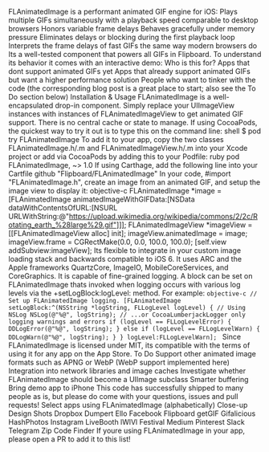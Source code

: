 FLAnimatedImage is a performant animated GIF engine for iOS: Plays multiple GIFs simultaneously with a playback speed comparable to desktop browsers Honors variable frame delays Behaves gracefully under memory pressure Eliminates delays or blocking during the first playback loop Interprets the frame delays of fast GIFs the same way modern browsers do Its a well-tested component that powers all GIFs in Flipboard. To understand its behavior it comes with an interactive demo: Who is this for? Apps that dont support animated GIFs yet Apps that already support animated GIFs but want a higher performance solution People who want to tinker with the code (the corresponding blog post is a great place to start; also see the To Do section below) Installation & Usage FLAnimatedImage is a well-encapsulated drop-in component. Simply replace your UIImageView instances with instances of FLAnimatedImageView to get animated GIF support. There is no central cache or state to manage. If using CocoaPods, the quickest way to try it out is to type this on the command line: shell $ pod try FLAnimatedImage To add it to your app, copy the two classes FLAnimatedImage.h/.m and FLAnimatedImageView.h/.m into your Xcode project or add via CocoaPods by adding this to your Podfile: ruby pod FLAnimatedImage, ~> 1.0 If using Carthage, add the following line into your Cartfile github "Flipboard/FLAnimatedImage" In your code, #import "FLAnimatedImage.h", create an image from an animated GIF, and setup the image view to display it: objective-c FLAnimatedImage *image = [FLAnimatedImage animatedImageWithGIFData:[NSData dataWithContentsOfURL:[NSURL URLWithString:@"https://upload.wikimedia.org/wikipedia/commons/2/2c/Rotating_earth_%28large%29.gif"]]]; FLAnimatedImageView *imageView = [[FLAnimatedImageView alloc] init]; imageView.animatedImage = image; imageView.frame = CGRectMake(0.0, 0.0, 100.0, 100.0); [self.view addSubview:imageView]; Its flexible to integrate in your custom image loading stack and backwards compatible to iOS 6. It uses ARC and the Apple frameworks QuartzCore, ImageIO, MobileCoreServices, and CoreGraphics. It is capable of fine-grained logging. A block can be set on FLAnimatedImage thats invoked when logging occurs with various log levels via the +setLogBlock:logLevel: method. For example: ```objective-c // Set up FLAnimatedImage logging. [FLAnimatedImage setLogBlock:^(NSString *logString, FLLogLevel logLevel) { // Using NSLog NSLog(@"%@", logString); // ...or CocoaLumberjackLogger only logging warnings and errors if (logLevel == FLLogLevelError) { DDLogError(@"%@", logString); } else if (logLevel == FLLogLevelWarn) { DDLogWarn(@"%@", logString); } } logLevel:FLLogLevelWarn]; ``` Since FLAnimatedImage is licensed under MIT, its compatible with the terms of using it for any app on the App Store. To Do Support other animated image formats such as APNG or WebP (WebP support implemented here) Integration into network libraries and image caches Investigate whether FLAnimatedImage should become a UIImage subclass Smarter buffering Bring demo app to iPhone This code has successfully shipped to many people as is, but please do come with your questions, issues and pull requests! Select apps using FLAnimatedImage (alphabetically) Close-up Design Shots Dropbox Dumpert Ello Facebook Flipboard getGIF Gifalicious HashPhotos Instagram LiveBooth lWlVl Festival Medium Pinterest Slack Telegram Zip Code Finder If youre using FLAnimatedImage in your app, please open a PR to add it to this list!